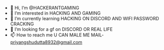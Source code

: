 - 👋 Hi, I’m @HACKERANTGAMING
- 👀 I’m interested in HACKING AND GAMING
- 🌱 I’m currently learning HACKING ON DISCORD AND WIFI PASSWORD CRACKING
- 💞️ I’m looking for a gf on DISCORD OR REAL LIFE
- 📫 How to reach me U CAN MALE ME MAIL- priyangshudutta8932@gmail.com

<!---
HACKERANTGAMING/HACKERANTGAMING is a ✨ special ✨ repository because its `README.md` (this file) appears on your GitHub profile.
You can click the Preview link to take a look at your changes.
--->
